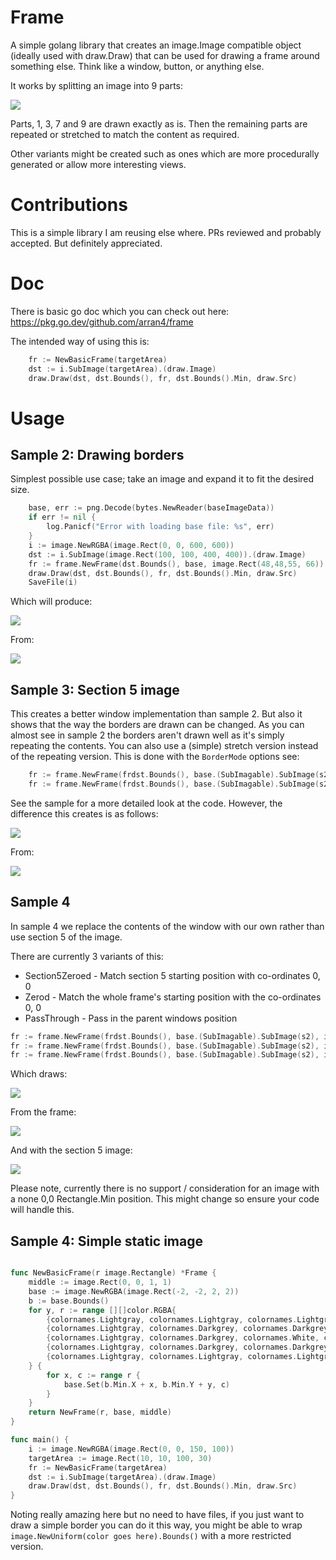 # Frame

A simple golang library that creates an image.Image compatible object (ideally used with draw.Draw) that can be used for drawing a frame around something else. Think like a window, button, or anything else. 

It works by splitting an image into 9 parts:

![](doc/9%20parts.png)

Parts, 1, 3, 7 and 9 are drawn exactly as is. Then the remaining parts
are repeated or stretched to match the content as required.

Other variants might be created such as ones which are more procedurally generated or allow more interesting
views.

# Contributions

This is a simple library I am reusing else where. PRs reviewed and probably accepted. But definitely appreciated.

# Doc

There is basic go doc which you can check out here:
https://pkg.go.dev/github.com/arran4/frame

The intended way of using this is:
```go
	fr := NewBasicFrame(targetArea)
	dst := i.SubImage(targetArea).(draw.Image)
	draw.Draw(dst, dst.Bounds(), fr, dst.Bounds().Min, draw.Src)
```

# Usage

## Sample 2: Drawing borders

Simplest possible use case; take an image and expand it to fit the 
desired size.

```go
	base, err := png.Decode(bytes.NewReader(baseImageData))
	if err != nil {
		log.Panicf("Error with loading base file: %s", err)
	}
	i := image.NewRGBA(image.Rect(0, 0, 600, 600))
	dst := i.SubImage(image.Rect(100, 100, 400, 400)).(draw.Image)
	fr := frame.NewFrame(dst.Bounds(), base, image.Rect(48,48,55, 66))
	draw.Draw(dst, dst.Bounds(), fr, dst.Bounds().Min, draw.Src)
	SaveFile(i)
```

Which will produce:

![](images/sample2.png)

From:

![](example/sample2/window.png)

## Sample 3: Section 5 image

This creates a better window implementation than sample 2. But also it shows that the way the borders
are drawn can be changed. As you can almost see in sample 2 the borders aren't drawn well as it's simply
repeating the contents. You can also use a (simple) stretch version instead of the repeating version. 
This is done with the `BorderMode` options see:
```go
	fr := frame.NewFrame(frdst.Bounds(), base.(SubImagable).SubImage(s2), image.Rect(14, 48, 88, 66), frame.Repeating)
	fr := frame.NewFrame(frdst.Bounds(), base.(SubImagable).SubImage(s2), image.Rect(14, 48, 88, 66), frame.Stretched)
```
See the sample for a more detailed look at the code. However, the difference this creates is as follows:

![](images/sample3.png)

From: 

![](example/sample3/window.png)

## Sample 4

In sample 4 we replace the contents of the window with our own rather than use section 5 of the image.

There are currently 3 variants of this:
* Section5Zeroed - Match section 5 starting position with co-ordinates 0, 0
* Zerod - Match the whole frame's starting position with the co-ordinates 0, 0
* PassThrough - Pass in the parent windows position

```go
fr := frame.NewFrame(frdst.Bounds(), base.(SubImagable).SubImage(s2), image.Rect(14, 48, 88, 66), &frame.Section5{s5i}, frame.Section5Zeroed)
fr := frame.NewFrame(frdst.Bounds(), base.(SubImagable).SubImage(s2), image.Rect(14, 48, 88, 66), &frame.Section5{s5i}, frame.Zerod)
fr := frame.NewFrame(frdst.Bounds(), base.(SubImagable).SubImage(s2), image.Rect(14, 48, 88, 66), &frame.Section5{s5i}, frame.PassThrough) 
```

Which draws:

![](images/sample4.png)

From the frame:

![](example/sample4/window.png)

And with the section 5 image: 

![](example/sample4/person.png)

Please note, currently there is no support / consideration for an image with a none 0,0 Rectangle.Min
position. This might change so ensure your code will handle this. 

## Sample 4: Simple static image

```go

func NewBasicFrame(r image.Rectangle) *Frame {
	middle := image.Rect(0, 0, 1, 1)
	base := image.NewRGBA(image.Rect(-2, -2, 2, 2))
	b := base.Bounds()
	for y, r := range [][]color.RGBA{
		{colornames.Lightgray, colornames.Lightgray, colornames.Lightgray, colornames.Lightgray, colornames.Lightgray},
		{colornames.Lightgray, colornames.Darkgrey, colornames.Darkgrey, colornames.Darkgrey, colornames.Lightgray},
		{colornames.Lightgray, colornames.Darkgrey, colornames.White, colornames.Darkgrey, colornames.Lightgray},
		{colornames.Lightgray, colornames.Darkgrey, colornames.Darkgrey, colornames.Darkgrey, colornames.Lightgray},
		{colornames.Lightgray, colornames.Lightgray, colornames.Lightgray, colornames.Lightgray, colornames.Lightgray},
	} {
		for x, c := range r {
			base.Set(b.Min.X + x, b.Min.Y + y, c)
		}
	}
	return NewFrame(r, base, middle)
}

func main() {
    i := image.NewRGBA(image.Rect(0, 0, 150, 100))
    targetArea := image.Rect(10, 10, 100, 30)
    fr := NewBasicFrame(targetArea)
    dst := i.SubImage(targetArea).(draw.Image)
    draw.Draw(dst, dst.Bounds(), fr, dst.Bounds().Min, draw.Src)
}

```

Noting really amazing here but no need to have files, if you just want to draw a simple border you can 
do it this way, you might be able to wrap `image.NewUniform(color goes here).Bounds()` with a more restricted version. 

